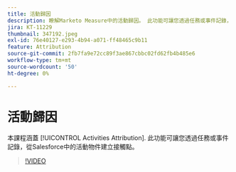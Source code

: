 ```yaml
---
title: 活動歸因
description: 瞭解Marketo Measure中的活動歸因。 此功能可讓您透過任務或事件記錄，從Salesforce中的活動物件建立接觸點。
jira: KT-11229
thumbnail: 347192.jpeg
exl-id: 76e40127-e293-4b94-a071-ff48465c9b11
feature: Attribution
source-git-commit: 2fb7fa9e72cc89f3ae867cbbc02fd62fb4b485e6
workflow-type: tm+mt
source-wordcount: '50'
ht-degree: 0%

---
```


# 活動歸因

本課程涵蓋 [!UICONTROL Activities Attribution]. 此功能可讓您透過任務或事件記錄，從Salesforce中的活動物件建立接觸點。

>[!VIDEO](https://video.tv.adobe.com/v/347192/?quality=12&learn=on)
